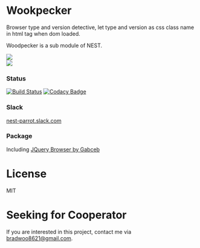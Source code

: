 # Wookpecker
Browser type and version detective, let type and version as css class name in html tag when dom loaded.  

Woodpecker is a sub module of NEST.

![](http://bradwoo8621.github.io/parrot/guide/img/nest.png)  
![](http://bradwoo8621.github.io/parrot/guide/img/woodpecker.png)

### Status
[![Build Status](https://travis-ci.org/bradwoo8621/woodpecker.svg?branch=master)](https://travis-ci.org/bradwoo8621/woodpecker) [![Codacy Badge](https://api.codacy.com/project/badge/Grade/098c1fea1cae477bb50442bc4d2235d0)](https://www.codacy.com/app/bradwoo8621/woodpecker?utm_source=github.com&amp;utm_medium=referral&amp;utm_content=bradwoo8621/woodpecker&amp;utm_campaign=Badge_Grade)

### Slack
[nest-parrot.slack.com](https://slack.global.ssl.fastly.net/66f9/img/icons/ios-32.png)

### Package
Including [JQuery Browser by Gabceb](https://www.npmjs.com/package/jquery.browser)

# License
MIT

# Seeking for Cooperator
If you are interested in this project, contact me via bradwoo8621@gmail.com.
